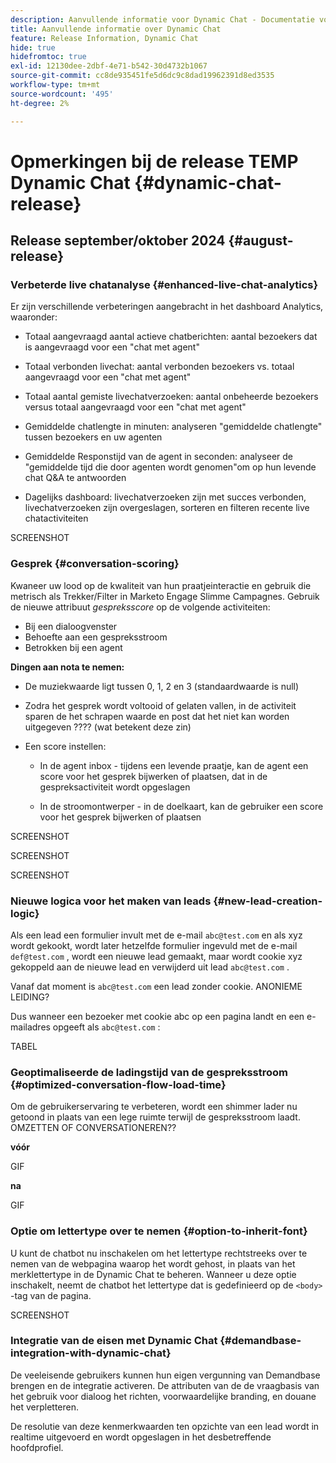 ```yaml
---
description: Aanvullende informatie voor Dynamic Chat - Documentatie voor Marketo - Productdocumentatie
title: Aanvullende informatie over Dynamic Chat
feature: Release Information, Dynamic Chat
hide: true
hidefromtoc: true
exl-id: 12130dee-2dbf-4e71-b542-30d4732b1067
source-git-commit: cc8de935451fe5d6dc9c8dad19962391d8ed3535
workflow-type: tm+mt
source-wordcount: '495'
ht-degree: 2%

---
```


# Opmerkingen bij de release TEMP Dynamic Chat {#dynamic-chat-release}

## Release september/oktober 2024 {#august-release}

### Verbeterde live chatanalyse {#enhanced-live-chat-analytics}

Er zijn verschillende verbeteringen aangebracht in het dashboard Analytics, waaronder:

* Totaal aangevraagd aantal actieve chatberichten: aantal bezoekers dat is aangevraagd voor een &quot;chat met agent&quot;

* Totaal verbonden livechat: aantal verbonden bezoekers vs. totaal aangevraagd voor een &quot;chat met agent&quot;

* Totaal aantal gemiste livechatverzoeken: aantal onbeheerde bezoekers versus totaal aangevraagd voor een &quot;chat met agent&quot;

* Gemiddelde chatlengte in minuten: analyseren &quot;gemiddelde chatlengte&quot; tussen bezoekers en uw agenten

* Gemiddelde Responstijd van de agent in seconden: analyseer de &quot;gemiddelde tijd die door agenten wordt genomen&quot;om op hun levende chat Q&amp;A te antwoorden

* Dagelijks dashboard: livechatverzoeken zijn met succes verbonden, livechatverzoeken zijn overgeslagen, sorteren en filteren recente live chatactiviteiten

SCREENSHOT

### Gesprek {#conversation-scoring}

Kwaneer uw lood op de kwaliteit van hun praatjeinteractie en gebruik die metrisch als Trekker/Filter in Marketo Engage Slimme Campagnes. Gebruik de nieuwe attribuut _gespreksscore_ op de volgende activiteiten:

* Bij een dialoogvenster
* Behoefte aan een gespreksstroom
* Betrokken bij een agent

**Dingen aan nota te nemen:**

* De muziekwaarde ligt tussen 0, 1, 2 en 3 (standaardwaarde is null)

* Zodra het gesprek wordt voltooid of gelaten vallen, in de activiteit sparen de het schrapen waarde en post dat het niet kan worden uitgegeven   ???? (wat betekent deze zin)

* Een score instellen:

   * In de agent inbox - tijdens een levende praatje, kan de agent een score voor het gesprek bijwerken of plaatsen, dat in de gespreksactiviteit wordt opgeslagen

   * In de stroomontwerper - in de doelkaart, kan de gebruiker een score voor het gesprek bijwerken of plaatsen

SCREENSHOT

SCREENSHOT

SCREENSHOT

### Nieuwe logica voor het maken van leads {#new-lead-creation-logic}

Als een lead een formulier invult met de e-mail `abc@test.com` en als xyz wordt gekookt, wordt later hetzelfde formulier ingevuld met de e-mail `def@test.com` , wordt een nieuwe lead gemaakt, maar wordt cookie xyz gekoppeld aan de nieuwe lead en verwijderd uit lead `abc@test.com` .

Vanaf dat moment is `abc@test.com` een lead zonder cookie. ANONIEME LEIDING?

Dus wanneer een bezoeker met cookie abc op een pagina landt en een e-mailadres opgeeft als `abc@test.com` :

TABEL

### Geoptimaliseerde de ladingstijd van de gespreksstroom {#optimized-conversation-flow-load-time}

Om de gebruikerservaring te verbeteren, wordt een shimmer lader nu getoond in plaats van een lege ruimte terwijl de gespreksstroom laadt. OMZETTEN OF CONVERSATIONEREN??

**vóór**

GIF

**na**

GIF

### Optie om lettertype over te nemen {#option-to-inherit-font}

U kunt de chatbot nu inschakelen om het lettertype rechtstreeks over te nemen van de webpagina waarop het wordt gehost, in plaats van het merklettertype in de Dynamic Chat te beheren. Wanneer u deze optie inschakelt, neemt de chatbot het lettertype dat is gedefinieerd op de `<body>` -tag van de pagina.

SCREENSHOT

### Integratie van de eisen met Dynamic Chat {#demandbase-integration-with-dynamic-chat}

De veeleisende gebruikers kunnen hun eigen vergunning van Demandbase brengen en de integratie activeren. De attributen van de de vraagbasis van het gebruik voor dialoog het richten, voorwaardelijke branding, en douane het verpletteren.

De resolutie van deze kenmerkwaarden ten opzichte van een lead wordt in realtime uitgevoerd en wordt opgeslagen in het desbetreffende hoofdprofiel.

